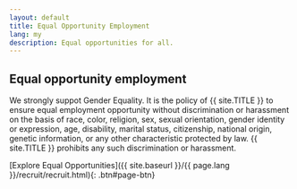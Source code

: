 ```yaml
---
layout: default
title: Equal Opportunity Employment
lang: my
description: Equal opportunities for all.
---
```


## Equal opportunity employment

We strongly suppot Gender Equality. It is the policy of {{ site.TITLE }} to ensure equal employment opportunity without discrimination or harassment on the basis of race, color, religion, sex, sexual orientation, gender identity or expression, age, disability, marital status, citizenship, national origin, genetic information, or any other characteristic protected by law. {{ site.TITLE }} prohibits any such discrimination or harassment.

[Explore Equal Opportunities]({{ site.baseurl }}/{{ page.lang }}/recruit/recruit.html){: .btn#page-btn}

<br>
